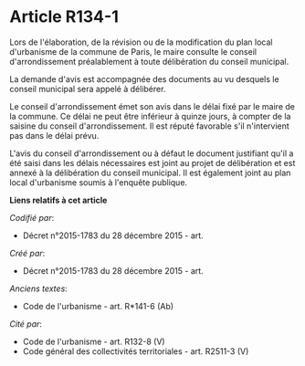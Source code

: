 # Article R134-1

Lors de l'élaboration, de la révision ou de la modification du plan local d'urbanisme de la commune de Paris, le maire
consulte le conseil d'arrondissement préalablement à toute délibération du conseil municipal.

La demande d'avis est accompagnée des documents au vu desquels le conseil municipal sera appelé à délibérer.

Le conseil d'arrondissement émet son avis dans le délai fixé par le maire de la commune. Ce délai ne peut être inférieur à
quinze jours, à compter de la saisine du conseil d'arrondissement. Il est réputé favorable s'il n'intervient pas dans le
délai prévu.

L'avis du conseil d'arrondissement ou à défaut le document justifiant qu'il a été saisi dans les délais nécessaires est joint
au projet de délibération et est annexé à la délibération du conseil municipal. Il est également joint au plan local
d'urbanisme soumis à l'enquête publique.

**Liens relatifs à cet article**

_Codifié par_:

  - Décret n°2015-1783 du 28 décembre 2015 - art.

_Créé par_:

  - Décret n°2015-1783 du 28 décembre 2015 - art.

_Anciens textes_:

  - Code de l'urbanisme - art. R*141-6 (Ab)

_Cité par_:

  - Code de l'urbanisme - art. R132-8 (V)
  - Code général des collectivités territoriales - art. R2511-3 (V)
